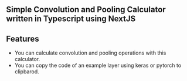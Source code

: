 ## Simple Convolution and Pooling Calculator written in Typescript using NextJS

## Features

- You can calculate convolution and pooling operations with this calculator.
- You can copy the code of an example layer using keras or pytorch to clipbarod.
